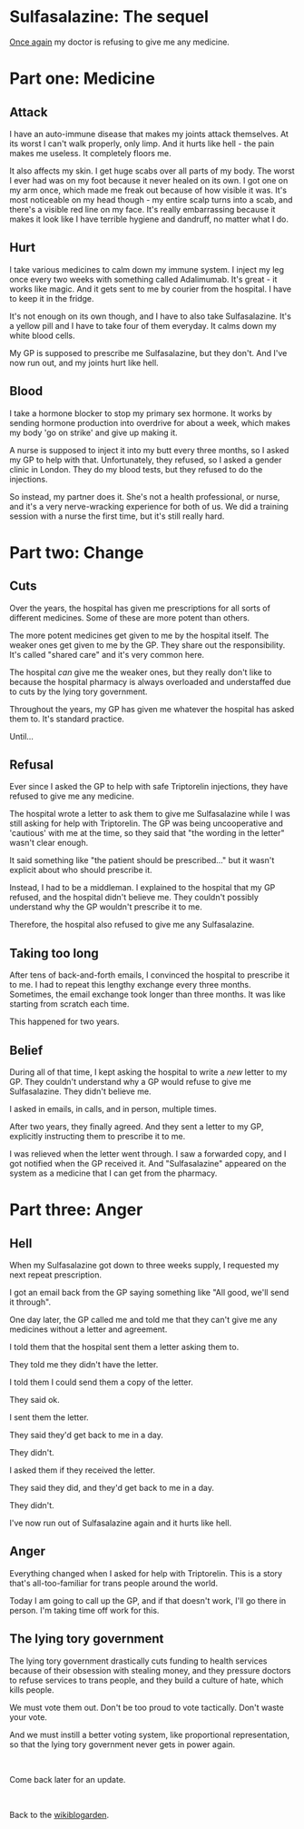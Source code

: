 # Sulfasalazine: The sequel

[Once again](/wikiblogarden/health/sulfasalazine) my doctor is refusing to give me any medicine.

# Part one: Medicine

## Attack

I have an auto-immune disease that makes my joints attack themselves. At its worst I can't walk properly, only limp. And it hurts like hell - the pain makes me useless. It completely floors me.

It also affects my skin. I get huge scabs over all parts of my body. The worst I ever had was on my foot because it never healed on its own. I got one on my arm once, which made me freak out because of how visible it was. It's most noticeable on my head though - my entire scalp turns into a scab, and there's a visible red line on my face. It's really embarrassing because it makes it look like I have terrible hygiene and dandruff, no matter what I do.

## Hurt

I take various medicines to calm down my immune system. I inject my leg once every two weeks with something called Adalimumab. It's great - it works like magic. And it gets sent to me by courier from the hospital. I have to keep it in the fridge.

It's not enough on its own though, and I have to also take Sulfasalazine. It's a yellow pill and I have to take four of them everyday. It calms down my white blood cells.

My GP is supposed to prescribe me Sulfasalazine, but they don't. And I've now run out, and my joints hurt like hell.

## Blood

I take a hormone blocker to stop my primary sex hormone. It works by sending hormone production into overdrive for about a week, which makes my body 'go on strike' and give up making it.

A nurse is supposed to inject it into my butt every three months, so I asked my GP to help with that. Unfortunately, they refused, so I asked a gender clinic in London. They do my blood tests, but they refused to do the injections.

So instead, my partner does it. She's not a health professional, or nurse, and it's a very nerve-wracking experience for both of us. We did a training session with a nurse the first time, but it's still really hard.

# Part two: Change

## Cuts

Over the years, the hospital has given me prescriptions for all sorts of different medicines. Some of these are more potent than others.

The more potent medicines get given to me by the hospital itself. The weaker ones get given to me by the GP. They share out the responsibility. It's called "shared care" and it's very common here.

The hospital *can* give me the weaker ones, but they really don't like to because the hospital pharmacy is always overloaded and understaffed due to cuts by the lying tory government.

Throughout the years, my GP has given me whatever the hospital has asked them to. It's standard practice.

Until...

## Refusal

Ever since I asked the GP to help with safe Triptorelin injections, they have refused to give me any medicine.

The hospital wrote a letter to ask them to give me Sulfasalazine while I was still asking for help with Triptorelin. The GP was being uncooperative and 'cautious' with me at the time, so they said that "the wording in the letter" wasn't clear enough.

It said something like "the patient should be prescribed..." but it wasn't explicit about who should prescribe it.

Instead, I had to be a middleman. I explained to the hospital that my GP refused, and the hospital didn't believe me. They couldn't possibly understand why the GP wouldn't prescribe it to me.

Therefore, the hospital also refused to give me any Sulfasalazine.

## Taking too long

After tens of back-and-forth emails, I convinced the hospital to prescribe it to me. I had to repeat this lengthy exchange every three months. Sometimes, the email exchange took longer than three months. It was like starting from scratch each time.

This happened for two years.

## Belief

During all of that time, I kept asking the hospital to write a *new* letter to my GP. They couldn't understand why a GP would refuse to give me Sulfasalazine. They didn't believe me.

I asked in emails, in calls, and in person, multiple times.

After two years, they finally agreed. And they sent a letter to my GP, explicitly instructing them to prescribe it to me.

I was relieved when the letter went through. I saw a forwarded copy, and I got notified when the GP received it. And "Sulfasalazine" appeared on the system as a medicine that I can get from the pharmacy.

# Part three: Anger

## Hell

When my Sulfasalazine got down to three weeks supply, I requested my next repeat prescription.

I got an email back from the GP saying something like "All good, we'll send it through".

One day later, the GP called me and told me that they can't give me any medicines without a letter and agreement.

I told them that the hospital sent them a letter asking them to.

They told me they didn't have the letter.

I told them I could send them a copy of the letter.

They said ok.

I sent them the letter.

They said they'd get back to me in a day.

They didn't.

I asked them if they received the letter.

They said they did, and they'd get back to me in a day.

They didn't.

I've now run out of Sulfasalazine again and it hurts like hell.

## Anger

Everything changed when I asked for help with Triptorelin. This is a story that's all-too-familiar for trans people around the world.

Today I am going to call up the GP, and if that doesn't work, I'll go there in person. I'm taking time off work for this.

## The lying tory government

The lying tory government drastically cuts funding to health services because of their obsession with stealing money, and they pressure doctors to refuse services to trans people, and they build a culture of hate, which kills people.

We must vote them out. Don't be too proud to vote tactically. Don't waste your vote. 

And we must instill a better voting system, like proportional representation, so that the lying tory government never gets in power again.

<br>

Come back later for an update.

<br>

Back to the [wikiblogarden](/wikiblogarden).
